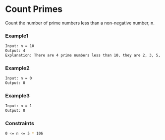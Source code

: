 # Count Primes

Count the number of prime numbers less than a non-negative number, n.


### Example1

```sh
Input: n = 10
Output: 4
Explanation: There are 4 prime numbers less than 10, they are 2, 3, 5, 7.
```
### Example2

```sh
Input: n = 0
Output: 0
```

### Example3

```sh
Input: n = 1
Output: 0
```

### Constraints

```sh
0 <= n <= 5 * 106
```